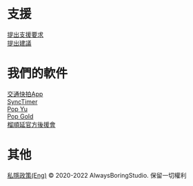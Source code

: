 # 支援
<a href="https://alwaysboringstudio.site/support/">提出支援要求</a>
</br>
<a href="https://alwaysboringstudio.site/support/">提出建議</a>
# 我們的軟件
<a href="https://alwaysboringstudio.site/hkroadcam/">交通快拍App</a>
</br>
<a href="https://alwaysboringstudio.site/synctimer/">SyncTimer</a>
</br>
<a href="https://alwaysboringstudio.site/popyu/">Pop Yu</a>
</br>
<a href="https://alwaysboringstudio.site/popgold/">Pop Gold</a>
</br>
<a href="https://alwaysboringstudio.site/poopjai/">榴順延官方後援會</a>
# 其他
<a href="https://alwaysboringstudio.site/privacy/">私隱政策(Eng)</a>
© 2020-2022 AlwaysBoringStudio. 保留一切權利

